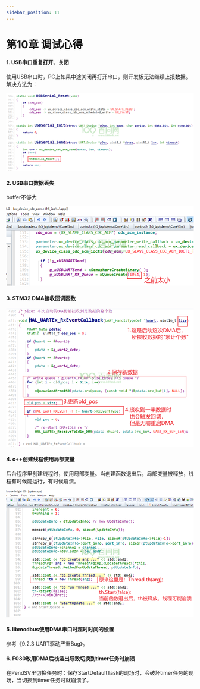```yaml
---
sidebar_position: 11
---
```


# 第10章 调试心得

#### **1. USB串口重复打开、关闭**

使用USB串口时，PC上如果中途关闭再打开串口，则开发板无法继续上报数据。解决方法为：

![img](pic/chapter11/image1.png) 

#### **2. USB串口数据丢失**

buffer不够大

![img](pic/chapter11/image2.png) 

#### **3. STM32 DMA接收回调函数**

![img](pic/chapter11/image3.png) 

#### **4. c++创建线程使用局部变量**

后台程序里创建线程时，使用局部变量。当创建函数退出后，局部变量被释放，线程有时候能运行，有时候崩溃。

![img](pic/chapter11/image4.png) 

#### **5. libmodbus使用DMA串口时超时时间的设置**

参考《9.2.3 UART驱动严重Bug》。

#### **6. F030改用DMA后栈溢出导致切换到timer任务时崩溃**

在PendSV里切换任务时：保存StartDefaultTask的现场时，会破坏timer任务的现场，当切换到timer任务时就崩溃了。

 

 

 

 
